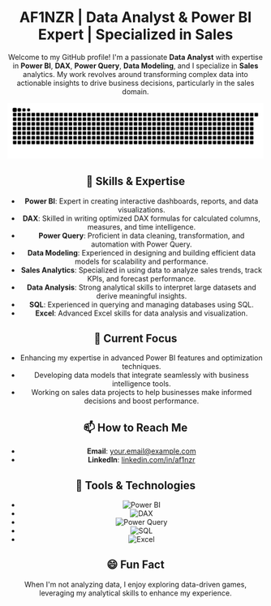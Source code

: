 <div align="center">
  
# AF1NZR | Data Analyst & Power BI Expert | Specialized in Sales

Welcome to my GitHub profile! I'm a passionate **Data Analyst** with expertise in **Power BI**, **DAX**, **Power Query**, **Data Modeling**, and I specialize in **Sales** analytics. My work revolves around transforming complex data into actionable insights to drive business decisions, particularly in the sales domain.

![snake gif](https://github.com/af1nzr/af1nzr/blob/output/github-snake-dark.svg)


## 🔧 Skills & Expertise

- **Power BI**: Expert in creating interactive dashboards, reports, and data visualizations.
- **DAX**: Skilled in writing optimized DAX formulas for calculated columns, measures, and time intelligence.
- **Power Query**: Proficient in data cleaning, transformation, and automation with Power Query.
- **Data Modeling**: Experienced in designing and building efficient data models for scalability and performance.
- **Sales Analytics**: Specialized in using data to analyze sales trends, track KPIs, and forecast performance.
- **Data Analysis**: Strong analytical skills to interpret large datasets and derive meaningful insights.
- **SQL**: Experienced in querying and managing databases using SQL.
- **Excel**: Advanced Excel skills for data analysis and visualization.

## 💼 Current Focus

- Enhancing my expertise in advanced Power BI features and optimization techniques.
- Developing data models that integrate seamlessly with business intelligence tools.
- Working on sales data projects to help businesses make informed decisions and boost performance.

## 📫 How to Reach Me

- **Email**: [your.email@example.com](mailto:af1nzr07.com)
- **LinkedIn**: [linkedin.com/in/af1nzr](https://linkedin.com/in/af1nzr)

## 🔗 Tools & Technologies

- ![Power BI](https://img.shields.io/badge/-Power%20BI-ffaa00?style=for-the-badge&logo=powerbi)
- ![DAX](https://img.shields.io/badge/-DAX-00B5E2?style=for-the-badge&logo=microsoft)
- ![Power Query](https://img.shields.io/badge/-Power%20Query-0078D4?style=for-the-badge&logo=microsoft)
- ![SQL](https://img.shields.io/badge/-SQL-4479A1?style=for-the-badge&logo=postgresql)
- ![Excel](https://img.shields.io/badge/-Excel-217346?style=for-the-badge&logo=microsoft-excel)

## 😄 Fun Fact

When I'm not analyzing data, I enjoy exploring data-driven games, leveraging my analytical skills to enhance my experience.

</div>





